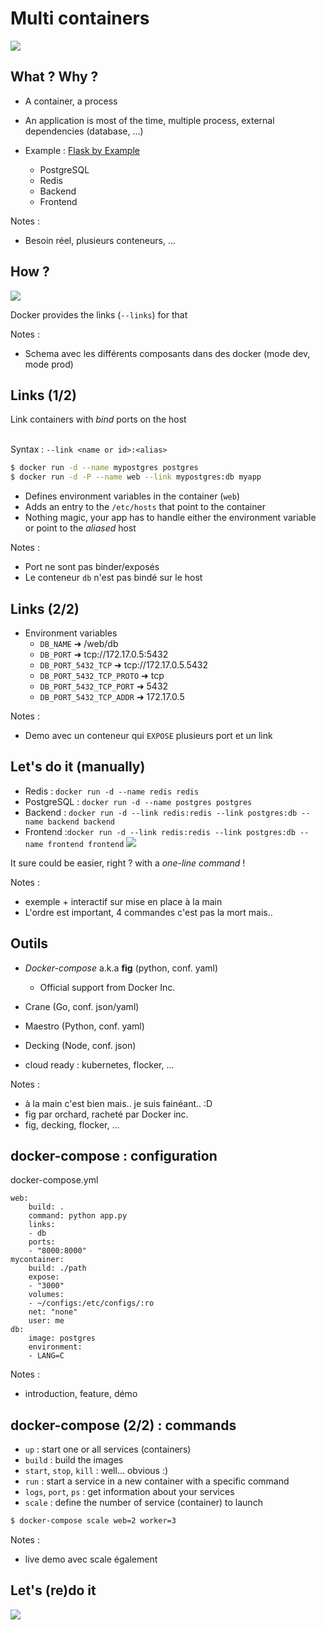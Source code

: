# Multi containers

![](ressources/42fois.jpg)



## What ? Why ?

- A container, a process
- An application is most of the time, multiple process, external dependencies (database, …)

- Example : [Flask by Example](https://realpython.com/blog/python/flask-by-example-part-1-project-setup/)
    - PostgreSQL
    - Redis
    - Backend
    - Frontend

Notes :
- Besoin réel, plusieurs conteneurs, ...



## How ?

![](ressources/multi-conteneur.png)

Docker provides the links (``--links``) for that

Notes :
- Schema avec les différents composants dans des docker (mode dev,
  mode prod)



## Links (1/2)

Link containers with *bind* ports on the host<br/><br/>

Syntax : ``--link <name or id>:<alias>``


```bash
$ docker run -d --name mypostgres postgres
$ docker run -d -P --name web --link mypostgres:db myapp
```

- Defines environment variables in the container (``web``)
- Adds an entry to the ``/etc/hosts`` that point to the container
- Nothing magic, your app has to handle either the environment variable or point to the *aliased* host

Notes :
- Port ne sont pas binder/exposés
- Le conteneur ``db`` n'est pas bindé sur le host



## Links (2/2)

- Environment variables
    - ``DB_NAME`` ➜ /web/db
    - ``DB_PORT`` ➜ tcp://172.17.0.5:5432
    - ``DB_PORT_5432_TCP`` ➜ tcp://172.17.0.5.5432
    - ``DB_PORT_5432_TCP_PROTO`` ➜ tcp
    - ``DB_PORT_5432_TCP_PORT`` ➜ 5432
    - ``DB_PORT_5432_TCP_ADDR`` ➜ 172.17.0.5

Notes :
- Demo avec un conteneur qui ``EXPOSE`` plusieurs port et un link



## Let's do it (manually)

- Redis : ``docker run -d --name redis redis``
- PostgreSQL : ``docker run -d --name postgres postgres``
- Backend : ``docker run -d --link redis:redis --link postgres:db --name backend backend``
- Frontend :``docker run -d --link redis:redis --link postgres:db --name frontend frontend``
![](ressources/giphy_whatif1.gif)

It sure could be easier, right ? with a *one-line command* !

Notes :
- exemple + interactif sur mise en place à la main
- L'ordre est important, 4 commandes c'est pas la mort mais..



## Outils

- *Docker-compose* a.k.a **fig** (python, conf. yaml)
    - Official support from Docker Inc.

- Crane (Go, conf. json/yaml)
- Maestro (Python, conf. yaml)
- Decking (Node, conf. json)

- cloud ready : kubernetes, flocker, ...

Notes :
- à la main c'est bien mais.. je suis fainéant.. :D
- fig par orchard, racheté par Docker inc.
- fig, decking, flocker, ...



## docker-compose : configuration

docker-compose.yml
```
web:
    build: .
    command: python app.py
    links:
    - db
    ports:
    - "8000:8000"
mycontainer:
    build: ./path
    expose:
    - "3000"
    volumes:
    - ~/configs:/etc/configs/:ro
    net: "none"
    user: me
db:
    image: postgres
    environment:
    - LANG=C
```

Notes :
- introduction, feature, démo



## docker-compose (2/2) : commands

- ``up`` : start one or all services (containers)
- ``build`` : build the images
- ``start``, ``stop``, ``kill`` : well… obvious :)
- ``run`` : start a service in a new container with a specific command
- ``logs``, ``port``, ``ps`` : get information about your services
- ``scale`` : define the number of service (container) to launch
```bash
$ docker-compose scale web=2 worker=3
```

Notes :
- live demo avec scale également



## Let's (re)do it

![](ressources/loi-murphy.jpg)
